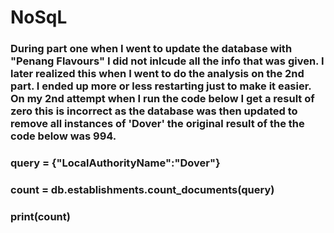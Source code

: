 # NoSqL


### During part one when I went to update the database with "Penang Flavours" I did not inlcude all the info that was given. I later realized this when I went to do the analysis on the 2nd part. I ended up more or less restarting just to make it easier. On my 2nd attempt when I run the code below I get a result of zero this is incorrect as the database was then updated to remove all instances of 'Dover' the original result of the the code below was 994. 

### query = {"LocalAuthorityName":"Dover"}
### count = db.establishments.count_documents(query)

### print(count)
